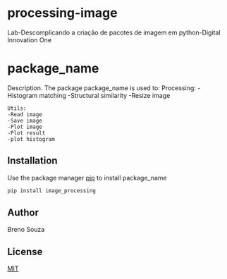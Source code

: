 # processing-image
Lab-Descomplicando a criação de pacotes de imagem em python-Digital Innovation One


# package_name

Description. 
The package package_name is used to:
	Processing:
	-Histogram matching
	-Structural similarity
	-Resize image

	Utils:
	-Read image
	-Save image
	-Plot image
	-Plot result
	-plot histogram

## Installation

Use the package manager [pip](https://pip.pypa.io/en/stable/) to install package_name

```bash
pip install image_processing
```


## Author
Breno Souza

## License
[MIT](https://choosealicense.com/licenses/mit/)